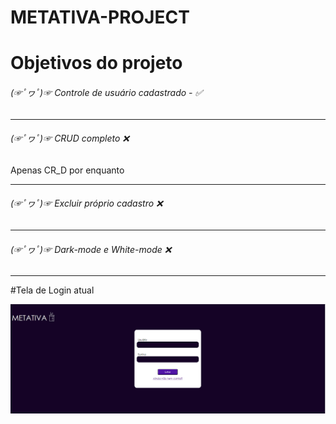 # METATIVA-PROJECT  

<h1>Objetivos do projeto</h1>
<h6> (☞ﾟヮﾟ)☞ Controle de usuário cadastrado - ✅</h6><hr>
<h6> (☞ﾟヮﾟ)☞ CRUD completo               ❌</h6> <p>Apenas CR_D por enquanto</p><hr>
<h6> (☞ﾟヮﾟ)☞ Excluir próprio cadastro    ❌</h6><hr>
<h6> (☞ﾟヮﾟ)☞ Dark-mode e White-mode      ❌</h6><hr>

#Tela de Login atual

<img src="/img-to-git/interface_atual_login.PNG">